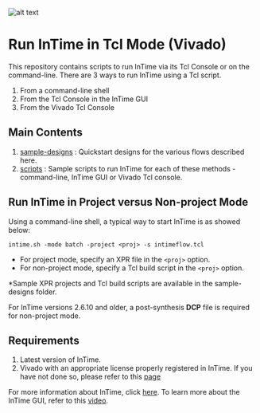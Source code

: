 ![alt text](images/Plunify_Logo_300.png)

# Run InTime in Tcl Mode (Vivado)
This repository contains scripts to run InTime via its Tcl Console or on the command-line. There are 3 ways to run InTime using a Tcl script.
1. From a command-line shell
2. From the Tcl Console in the InTime GUI 
3. From the Vivado Tcl Console

## Main Contents
1. [sample-designs](sample-designs/) : Quickstart designs for the various flows described here.
2. [scripts](scripts/) : Sample scripts to run InTime for each of these methods - command-line, InTime GUI or Vivado Tcl console. 

## Run InTime in Project versus Non-project Mode
Using a command-line shell, a typical way to start InTime is as showed below:

```intime.sh -mode batch -project <proj> -s intimeflow.tcl```

* For project mode, specify an XPR file in the ```<proj>``` option.
* For non-project mode, specify a Tcl build script in the ```<proj>``` option.

*Sample XPR projects and Tcl build scripts are available in the sample-designs folder.

For InTime versions 2.6.10 and older, a post-synthesis **DCP** file is required for non-project mode. 

## Requirements
1. Latest version of InTime.
2. Vivado with an appropriate license properly registered in InTime. If you have not done so, please refer to this [page](scripts/intime/configuration)

For more information about InTime, click [here](https://www.plunify.com/en/intime/). To learn more about the InTime GUI, refer to this [video](https://www.youtube.com/watch?v=lQvY_XZ3R7w).
